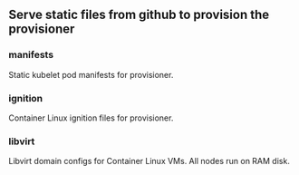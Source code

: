 ## Serve static files from github to provision the provisioner

### manifests

Static kubelet pod manifests for provisioner.

### ignition

Container Linux ignition files for provisioner.

### libvirt

Libvirt domain configs for Container Linux VMs. All nodes run on RAM disk.
